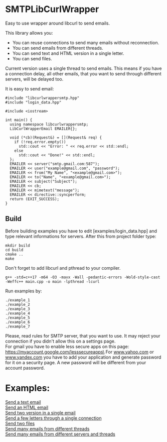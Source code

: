 # SMTPLibCurlWrapper

Easy to use wrapper around libcurl to send emails.

This library allows you:
* You can reuse connections to send many emails without reconnection.
* You can send emails from different threads.
* You can send text and HTML version in a single letter.
* You can send files.

Current version uses a single thread to send emails. This means if you have a connection delay, all other emails, that you want to send through different servers, will be delayed too.

It is easy to send email:
```
#include "libcurlwrappersmtp.hpp"
#include "login_data.hpp"

#include <iostream>

int main() {
  using namespace libcurlwrappersmtp;
  LibCurlWrapperEmail EMAILER{};

  void (*cb)(Request&) = [](Request& req) {
    if (!req.error.empty())
      std::cout << "Error: " << req.error << std::endl;
    else
      std::cout << "Done!" << std::endl;
  };
  EMAILER << server("smtp.gmail.com:587");
  EMAILER << user("example@gmail.com", "password");
  EMAILER << from("My Name", "<example@gmail.com>");
  EMAILER << to("Name", "<example@gmail.com>");
  EMAILER << subject("Subject");
  EMAILER << cb;
  EMAILER << mimetext("message");
  EMAILER << directive::syncperform;
  return (EXIT_SUCCESS);
}
```

## Build

Before building examples you have to edit [examples/login_data.hpp] and type relevant informations for servers.
After this from project folder type:
```
mkdir build
cd build
cmake ..
make
```

Don't forget to add libcurl and pthread to your compiler.
```
g++ -std=c++17 -m64 -O3 -mavx -Wall -pedantic-errors -Wold-style-cast -Weffc++ main.cpp -o main -lpthread -lcurl
```

Run examples by:
```
./example_1
./example_2
./example_3
./example_4
./example_5
./example_6
./example_7
```

Please, read rules for SMTP server, that you want to use. It may reject your connection if you didn't allow this on a settings page.\
For gmail you have to enable less secure apps on this page: https://myaccount.google.com/lesssecureapps\
For www.yahoo.com or www.yandex.com you have to add your application and generate password for it on a security page. A new password will be different from your account password.

# Examples:

[Send a text email](examples/example_1.cpp)\
[Send an HTML email](examples/example_2.cpp)\
[Send two version in a single email](examples/example_3.cpp)\
[Send a few letters through a single connection](examples/example_4.cpp)\
[Send two files](examples/example_5.cpp)\
[Send many emails from different threads](examples/example_6.cpp)\
[Send many emails from different servers and threads](examples/example_7.cpp)
